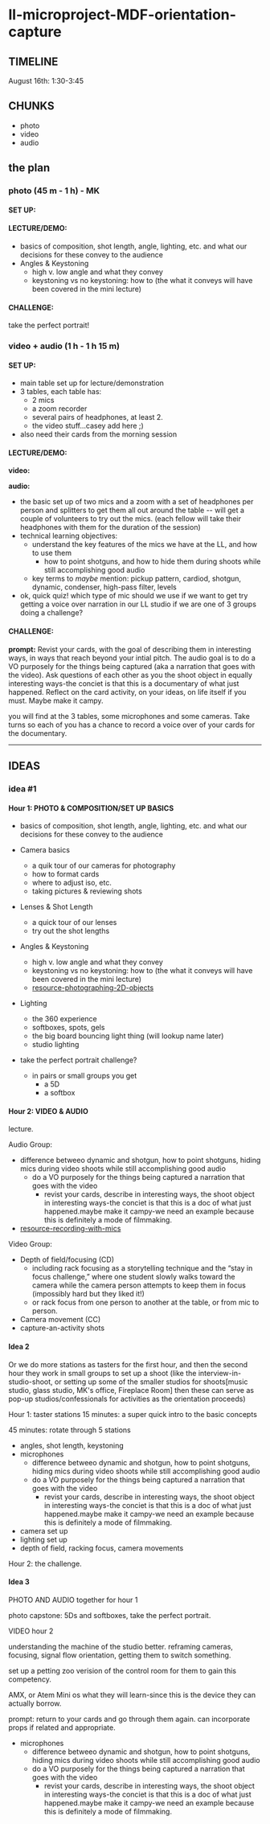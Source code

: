 # ll-microproject-MDF-orientation-capture

## TIMELINE

August 16th: 1:30-3:45

## CHUNKS
* photo
* video
* audio

## the plan
### photo (45 m - 1 h) - MK
#### SET UP:
#### LECTURE/DEMO:
* basics of composition, shot length, angle, lighting, etc. and what our decisions for these convey to the audience
* Angles & Keystoning
    * high v. low angle and what they convey
    * keystoning vs no keystoning: how to (the what it conveys will have been covered in the mini lecture)

#### CHALLENGE:
take the perfect portrait!
### video + audio (1 h - 1 h 15 m)
#### SET UP:
- main table set up for lecture/demonstration
- 3 tables, each table has:
    - 2 mics
    - a zoom recorder
    - several pairs of headphones, at least 2.
    - the video stuff...casey add here ;)
- also need their cards from the morning session

#### LECTURE/DEMO:
**video:**

**audio:**
- the basic set up of two mics and a zoom with a set of headphones per person and splitters to get them all out around the table -- will get a couple of volunteers to try out the mics. (each fellow will take their headphones with them for the duration of the session)
- technical learning objectives:
    * understand the key features of the mics we have at the LL, and how to use them
        * how to point shotguns, and how to hide them during shoots while still accomplishing good audio
    * key terms to *maybe* mention: pickup pattern, cardiod, shotgun, dynamic, condenser, high-pass filter, levels
- ok, quick quiz! which type of mic should we use if we want to get try getting a voice over narration in our LL studio if we are one of 3 groups doing a challenge? 


#### CHALLENGE:
**prompt:**
Revist your cards, with the goal of describing them in interesting ways, in ways that reach beyond your intial pitch. The audio goal is to do a VO purposely for the things being captured (aka a narration that goes with the video). Ask questions of each other as you the shoot object in equally interesting ways-the conciet is that this is a documentary of what just happened. Reflect on the card activity, on your ideas, on life itself if you must. Maybe make it campy. 

you will find at the 3 tables, some microphones and some cameras. Take turns so each of you has a chance to record a voice over of your cards for the documentary.

    
  

---


## IDEAS




### idea #1

#### Hour 1: PHOTO & COMPOSITION/SET UP BASICS


* basics of composition, shot length, angle, lighting, etc. and what our decisions for these convey to the audience

* Camera basics
    * a quik tour of our cameras for photography
    * how to format cards
    * where to adjust iso, etc.
    * taking pictures & reviewing shots
* Lenses & Shot Length
    * a quick tour of our lenses
    * try out the shot lengths
* Angles & Keystoning
    * high v. low angle and what they convey
    * keystoning vs no keystoning: how to (the what it conveys will have been covered in the mini lecture)
    * [resource-photographing-2D-objects](https://resources.learninglab.xyz/simple/people/casey-c/photographing-2D)
* Lighting
    * the 360 experience
    * softboxes, spots, gels
    * the big board bouncing light thing (will lookup name later)
    * studio lighting


* take the perfect portrait challenge?
    * in pairs or small groups you get
        * a 5D
        * a softbox

#### Hour 2: VIDEO & AUDIO

lecture. 

Audio Group:
* difference betweeo dynamic and shotgun, how to point shotguns, hiding mics during video shoots while still accomplishing good audio
    * do a VO purposely for the things being captured a narration that goes with the video
        * revist your cards, describe in interesting ways, the shoot object in interesting ways-the conciet is that this is a doc of what just happened.maybe make it campy-we need an example because this is definitely a mode of filmmaking.
* [resource-recording-with-mics](https://hackmd.io/nMAoEzyJStm-M5cQeJu1IQ)


Video Group:
* Depth of field/focusing (CD)
    * including rack focusing as a storytelling technique and the “stay in focus challenge,” where one student slowly walks toward the camera while the camera person attempts to keep them in focus (impossibly hard but they liked it!)
    * or rack focus from one person to another at the table, or from mic to person.
* Camera movement (CC)
* capture-an-activity shots
   


#### Idea 2


Or we do more stations as tasters for the first hour, and then the second hour they work in small groups to set up a shoot (like the interview-in-studio-shoot, or setting up some of the smaller studios for shoots[music studio, glass studio, MK's office, Fireplace Room] then these can serve as pop-up studios/confessionals for activities as the orientation proceeds)

Hour 1: taster stations
15 minutes: a super quick intro to the basic concepts

45 minutes: rotate through 5 stations
* angles, shot length, keystoning
* microphones
    * difference betweeo dynamic and shotgun, how to point shotguns, hiding mics during video shoots while still accomplishing good audio
    * do a VO purposely for the things being captured a narration that goes with the video
        * revist your cards, describe in interesting ways, the shoot object in interesting ways-the conciet is that this is a doc of what just happened.maybe make it campy-we need an example because this is definitely a mode of filmmaking.
* camera set up
* lighting set up
* depth of field, racking focus, camera movements

Hour 2: the challenge.

#### Idea 3

PHOTO AND AUDIO together for hour 1

photo capstone: 5Ds and softboxes, take the perfect portrait.



VIDEO hour 2

understanding the machine of the studio better. reframing cameras, focusing, signal flow orientation, getting them to switch something. 

set up a petting zoo verision of the control room for them to gain this competency.

AMX, or Atem Mini os what they will learn-since this is the device they can actually borrow.


prompt: return to your cards and go through them again. can incorporate props if related and appropriate. 

* microphones
    * difference betweeo dynamic and shotgun, how to point shotguns, hiding mics during video shoots while still accomplishing good audio
    * do a VO purposely for the things being captured a narration that goes with the video
        * revist your cards, describe in interesting ways, the shoot object in interesting ways-the conciet is that this is a doc of what just happened.maybe make it campy-we need an example because this is definitely a mode of filmmaking.